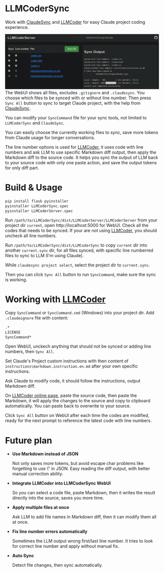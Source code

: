 # LLMCoderSync

Work with [ClaudeSync](https://github.com/jahwag/ClaudeSync) and [LLMCoder](https://github.com/ChrisTorng/LLMCoder) for easy Claude project coding experience.

![](images/LLMCoderServer.png)
The WebUI shows all files, excludes `.gitignore` and `.claudesync`. You choose which files to be synced with or without line number. Then press `Sync All` button to sync to target Claude project, with the help from [ClaudeSync](https://github.com/jahwag/ClaudeSync).

You can modify your `SyncCommand` file for your sync tools, not limited to `LLMCoderSync` and `ClaudeSync`.

You can easily choose the currently working files to sync, save more tokens from Claude usage for longer conversations.

The line number options is used for [LLMCoder](https://github.com/ChrisTorng/LLMCoder), it uses code with line numbers and ask LLM to use specific Markdown diff output, then apply the Markdown diff to the source code. It helps you sync the output of LLM back to your source code with only one paste action, and save the output tokens for only diff part.

# Build & Usage

```
pip install flask pyinstaller
pyinstaller LLMCoderSync.spec
pyinstaller LLMCoderServer.spec
```

Run `/path/to/LLMCoderSync/dist/LLMCoderServer/LLMCoderServer` from your project dir `current`, open http://localhost:5000 for WebUI. Check all the codes that needs to be synced. If your are not using [LLMCoder](https://github.com/ChrisTorng/LLMCoder), you should uncheck all line numbers.

Run `/path/to/LLMCoderSync/dist/LLMCoderSync` to copy `current` dir into another `current.sync` dir, for all files synced, with specific line numberred files to sync to LLM (I'm using Claude).

While `claudesync project select`, select the project dir to `current.sync`.

Then you can click `Sync All` button to run `SyncCommand`, make sure the sync is working.

# Working with [LLMCoder](https://github.com/ChrisTorng/LLMCoder)

Copy `SyncCommand` or `SyncCommand.cmd` (Windows) into your project dir. Add `.claudeignore` file with content:
```
.*
LICENSE
SyncCommand*
```
Open WebUI, unckech anything that should not be synced or adding line numbers, then `Sync All`.

Set Claude's Project custom instructions with then content of `instructions\markdown.instruction.en.md` after your own specific instructions.

Ask Claude to modify code, it should follow the instructions, output Markdown diff.

On [LLMCoder online page](https://christorng.github.io/LLMCoder/), paste the source code, then paste the Markdown, it will apply the changes to the source and copy to clipboard automatically. You can paste back to overwrite to your source.

Click `Sync All` button on WebUI after each time the codes are modified, ready for the next prompt to reference the latest code with line numbers.

# Future plan

* **Use Markdown instead of JSON**

  Not only saves more tokens, but avoid escape char problems like forgetting to use \\" in JSON. Easy reading the diff output, with better manual correction ability.

* **Integrate LLMCoder into LLMCoderSync WebUI**

  So you can select a code file, paste Markdown, then it writes the result directly into the source, saves you more time.
* **Apply multiple files at once**

  Ask LLM to add file names in Markdown diff, then it can modify them all at once.
* **Fix line number errors automatically**

  Sometimes the LLM output wrong first/last line number. It tries to look for correct line number and apply without manual fix.
* **Auto Sync**

  Detect file changes, then sync automatically.